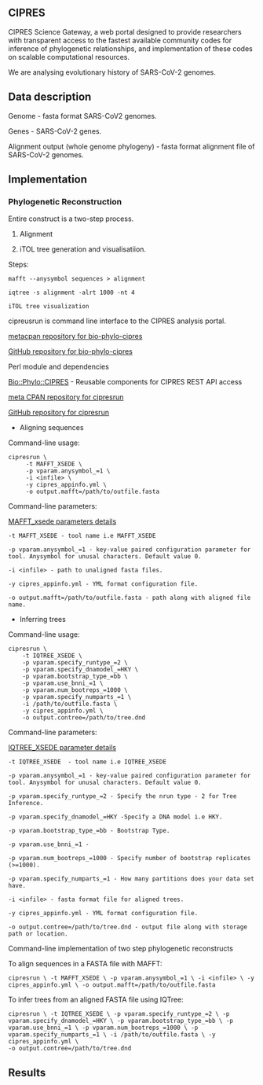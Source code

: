 ## CIPRES

CIPRES Science Gateway, a web portal designed to provide researchers with transparent access to the fastest available community codes 
for inference of phylogenetic relationships, and implementation of these codes on scalable computational resources. 

We are analysing evolutionary history of SARS-CoV-2 genomes.

## Data description

Genome - fasta format SARS-CoV2 genomes.

Genes - SARS-CoV-2 genes.

Alignment output (whole genome phylogeny) - fasta format alignment file of SARS-CoV-2 genomes. 

## Implementation

### Phylogenetic Reconstruction

Entire construct is a two-step process.

1. Alignment

2. iTOL tree generation and visualisatiion.

Steps:

```
mafft --anysymbol sequences > alignment

iqtree -s alignment -alrt 1000 -nt 4

iTOL tree visualization

```

cipreusrun is command line interface to the CIPRES analysis portal.

[metacpan repository for bio-phylo-cipres](https://metacpan.org/source/RVOSA/Bio-Phylo-CIPRES-v0.2.1/README.md)

[GitHub repository for bio-phylo-cipres](https://github.com/naturalis/bio-cipres/tree/master/conda/perl-bio-phylo-cipres/v0.2.1)

Perl module and dependencies

[Bio::Phylo::CIPRES](https://metacpan.org/pod/release/RVOSA/Bio-Phylo-CIPRES-v0.2.1/lib/Bio/Phylo/CIPRES.pm) - Reusable components for CIPRES REST API access 

[meta CPAN repository for cipresrun](https://metacpan.org/pod/distribution/Bio-Phylo-CIPRES/script/cipresrun)

[GitHub repository for cipresrun](https://github.com/naturalis/bio-cipres/blob/master/lib/Bio/Phylo/CIPRES.pm)


- Aligning sequences

Command-line usage:

```
cipresrun \
     -t MAFFT_XSEDE \
     -p vparam.anysymbol_=1 \
     -i <infile> \
     -y cipres_appinfo.yml \
     -o output.mafft=/path/to/outfile.fasta
```
Command-line parameters:

[MAFFT_xsede parameters details](http://www.phylo.org/index.php/rest/mafft_xsede.html)

```
-t MAFFT_XSEDE - tool name i.e MAFFT_XSEDE

-p vparam.anysymbol_=1 - key-value paired configuration parameter for tool. Anysymbol for unusal characters. Default value 0.

-i <infile> - path to unaligned fasta files.

-y cipres_appinfo.yml - YML format configuration file.

-o output.mafft=/path/to/outfile.fasta - path along with aligned file name.

```

- Inferring trees 


Command-line usage:

```
cipresrun \
    -t IQTREE_XSEDE \
    -p vparam.specify_runtype_=2 \
    -p vparam.specify_dnamodel_=HKY \
    -p vparam.bootstrap_type_=bb \
    -p vparam.use_bnni_=1 \
    -p vparam.num_bootreps_=1000 \
    -p vparam.specify_numparts_=1 \
    -i /path/to/outfile.fasta \
    -y cipres_appinfo.yml \    
    -o output.contree=/path/to/tree.dnd
```
Command-line parameters:

[IQTREE_XSEDE parameter details](http://www.phylo.org/index.php/rest/iqtree_xsede.html)  

```
-t IQTREE_XSEDE  - tool name i.e IQTREE_XSEDE 

-p vparam.anysymbol_=1 - key-value paired configuration parameter for tool. Anysymbol for unusal characters. Default value 0.

-p vparam.specify_runtype_=2 - Specify the nrun type - 2 for Tree Inference.

-p vparam.specify_dnamodel_=HKY -Specify a DNA model i.e HKY.

-p vparam.bootstrap_type_=bb - Bootstrap Type.

-p vparam.use_bnni_=1 - 

-p vparam.num_bootreps_=1000 - Specify number of bootstrap replicates (>=1000).

-p vparam.specify_numparts_=1 - How many partitions does your data set have.

-i <infile> - fasta format file for aligned trees.

-y cipres_appinfo.yml - YML format configuration file.

-o output.contree=/path/to/tree.dnd - output file along with storage path or location.

```

Command-line implementation of two step phylogenetic reconstructs

To align sequences in a FASTA file with MAFFT:

```
cipresrun \ -t MAFFT_XSEDE \ -p vparam.anysymbol_=1 \ -i <infile> \ -y cipres_appinfo.yml \ -o output.mafft=/path/to/outfile.fasta 

```

To infer trees from an aligned FASTA file using IQTree:


```
cipresrun \ -t IQTREE_XSEDE \ -p vparam.specify_runtype_=2 \ -p vparam.specify_dnamodel_=HKY \ -p vparam.bootstrap_type_=bb \ -p vparam.use_bnni_=1 \ -p vparam.num_bootreps_=1000 \ -p vparam.specify_numparts_=1 \ -i /path/to/outfile.fasta \ -y cipres_appinfo.yml \ 
-o output.contree=/path/to/tree.dnd 

```

## Results







